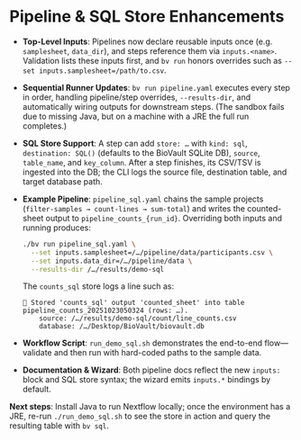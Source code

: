 # Pipeline & SQL Store Enhancements

- **Top-Level Inputs**: Pipelines now declare reusable inputs once (e.g. `samplesheet`, `data_dir`), and steps reference them via `inputs.<name>`. Validation lists these inputs first, and `bv run` honors overrides such as `--set inputs.samplesheet=/path/to.csv`.

- **Sequential Runner Updates**: `bv run pipeline.yaml` executes every step in order, handling pipeline/step overrides, `--results-dir`, and automatically wiring outputs for downstream steps. (The sandbox fails due to missing Java, but on a machine with a JRE the full run completes.)

- **SQL Store Support**: A step can add `store: …` with `kind: sql`, `destination: SQL()` (defaults to the BioVault SQLite DB), `source`, `table_name`, and `key_column`. After a step finishes, its CSV/TSV is ingested into the DB; the CLI logs the source file, destination table, and target database path.

- **Example Pipeline**: `pipeline_sql.yaml` chains the sample projects (`filter-samples → count-lines → sum-total`) and writes the counted-sheet output to `pipeline_counts_{run_id}`. Overriding both inputs and running produces:

  ```bash
  ./bv run pipeline_sql.yaml \
    --set inputs.samplesheet=/…/pipeline/data/participants.csv \
    --set inputs.data_dir=/…/pipeline/data \
    --results-dir /…/results/demo-sql
  ```

  The `counts_sql` store logs a line such as:

  ```text
  💾 Stored 'counts_sql' output 'counted_sheet' into table pipeline_counts_20251023050324 (rows: …).
      source: /…/results/demo-sql/count/line_counts.csv
      database: /…/Desktop/BioVault/biovault.db
  ```

- **Workflow Script**: `run_demo_sql.sh` demonstrates the end-to-end flow—validate and then run with hard-coded paths to the sample data.

- **Documentation & Wizard**: Both pipeline docs reflect the new `inputs:` block and SQL store syntax; the wizard emits `inputs.*` bindings by default.

**Next steps**: Install Java to run Nextflow locally; once the environment has a JRE, re-run `./run_demo_sql.sh` to see the store in action and query the resulting table with `bv sql`.

